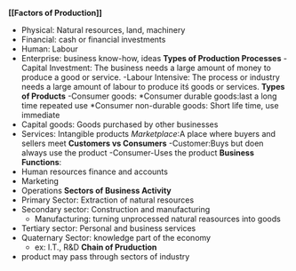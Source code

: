 **[[Factors of Production]]** 
- Physical: Natural resources, land, machinery
- Financial: cash or financial investments
- Human: Labour
- Enterprise: business know-how, ideas
**Types of Production Processes**
-Capital Investment: The business needs a large amount of money to produce a good or service.
-Labour Intensive: The process or industry needs a large amount of labour to produce itś goods or services.
**Types of Products**
-Consumer goods:
	*Consumer durable goods:last a long time repeated use
	*Consumer non-durable goods: Short life time, use immediate
- Capital goods: Goods purchased by other businesses
- Services: Intangible products
*Marketplace*:A place where buyers and sellers meet
**Customers vs Consumers**
-Customer:Buys but doen always use the product
-Consumer-Uses the product
**Business Functions**:
- Human resources
finance and accounts
- Marketing
- Operations
**Sectors of Business Activity**
- Primary Sector: Extraction of natural resources
- Secondary sector: Construction and manufacturing
	* Manufacturing: turning unprocessed natural reasources into goods
- Tertiary sector: Personal and business services
- Quaternary Sector: knowledge part of the economy
	* ex: I.T., R&D
**Chain of Pruduction**
- product may pass through sectors of industry

 
<!--stackedit_data:
eyJoaXN0b3J5IjpbMTg1NjExNTczM119
-->